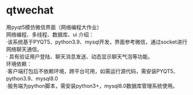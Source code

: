 # qtwechat
用pyqt5模仿微信界面（网络编程大作业）  
网络编程、多线程、数据库、ui
介绍：  
·该系统基于PYQT5、python3.9、mysql开发，界面参考微信，通过socket进行网络聊天通信。  
·	具有验证用户登陆、聊天消息发送、动态显示聊天气泡等功能。  
环境依赖：  
·客户端打包后不依赖环境，跨平台可用，如需运行源代码，需安装PYQT5、python3.9、mysql8.0  
·服务端为python脚本，需安装python3+，mysql8.0数据库管理系统使用。  
